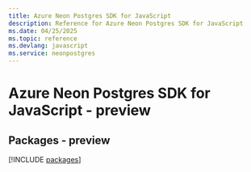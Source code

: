 ```yaml
---
title: Azure Neon Postgres SDK for JavaScript
description: Reference for Azure Neon Postgres SDK for JavaScript
ms.date: 04/25/2025
ms.topic: reference
ms.devlang: javascript
ms.service: neonpostgres
---
```

# Azure Neon Postgres SDK for JavaScript - preview
## Packages - preview
[!INCLUDE [packages](neon-postgres-index.md)]